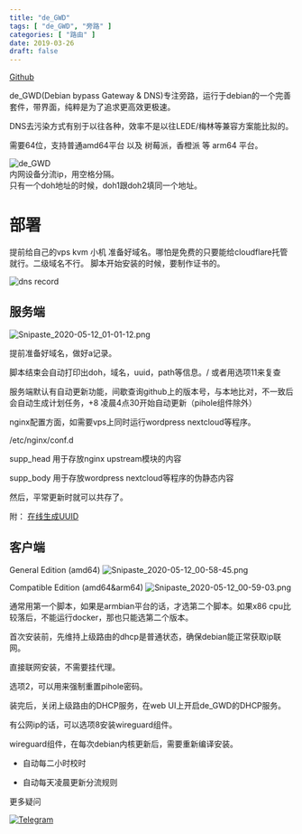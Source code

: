 ```yaml
---
title: "de_GWD"
tags: [ "de_GWD", "旁路" ]
categories: [ "路由" ]
date: 2019-03-26
draft: false
---
```


[Github](https://github.com/jacyl4/de_GWD)

de_GWD(Debian bypass Gateway & DNS)专注旁路，运行于debian的一个完善套件，带界面，纯粹是为了追求更高效更极速。    

DNS去污染方式有别于以往各种，效率不是以往LEDE/梅林等兼容方案能比拟的。    

需要64位，支持普通amd64平台 以及 树莓派，香橙派 等 arm64 平台。    

![de_GWD](https://i.loli.net/2020/02/26/Sk7awvCJTLsUh8D.png)    
内网设备分流ip，用空格分隔。    
只有一个doh地址的时候，doh1跟doh2填同一个地址。    

# 部署

提前给自己的vps kvm 小机 准备好域名。哪怕是免费的只要能给cloudflare托管就行。二级域名不行。 脚本开始安装的时候，要制作证书的。

![dns record](https://i.loli.net/2019/04/04/5ca5beea00c91.png)    

## 服务端

![Snipaste_2020-05-12_01-01-12.png](https://i.loli.net/2020/05/12/bKfZG3BXWJ9wjD1.png)


提前准备好域名，做好a记录。    

脚本结束会自动打印出doh，域名，uuid，path等信息。/ 或者用选项11来复查    

服务端默认有自动更新功能，间歇查询github上的版本号，与本地比对，不一致后会自动生成计划任务，+8 凌晨4点30开始自动更新（pihole组件除外）

nginx配置方面，如需要vps上同时运行wordpress nextcloud等程序。    

/etc/nginx/conf.d    

supp_head 用于存放nginx upstream模块的内容    

supp_body 用于存放wordpress nextcloud等程序的伪静态内容    

然后，平常更新时就可以共存了。    

附：
[在线生成UUID](https://www.uuidgenerator.net/)

## 客户端


General Edition (amd64)
![Snipaste_2020-05-12_00-58-45.png](https://i.loli.net/2020/05/12/EdTgwehSUJGpLaB.png)    


Compatible Edition (amd64&arm64)
![Snipaste_2020-05-12_00-59-03.png](https://i.loli.net/2020/05/12/SYc8MIi3pzTWDla.png)



通常用第一个脚本，如果是armbian平台的话，才选第二个脚本。如果x86 cpu比较落后，不能运行docker，那也只能选第二个版本。

首次安装前，先维持上级路由的dhcp是普通状态，确保debian能正常获取ip联网。

直接联网安装，不需要挂代理。

选项2，可以用来强制重置pihole密码。

装完后，关闭上级路由的DHCP服务，在web UI上开启de_GWD的DHCP服务。


有公网ip的话，可以选项8安装wireguard组件。

wireguard组件，在每次debian内核更新后，需要重新编译安装。

- 自动每二小时校时

- 自动每天凌晨更新分流规则    

    
    



更多疑问 

[![Telegram](https://cdn.rawgit.com/Patrolavia/telegram-badge/8fe3382b/chat.svg)](https://t.me/de_GWD)  
